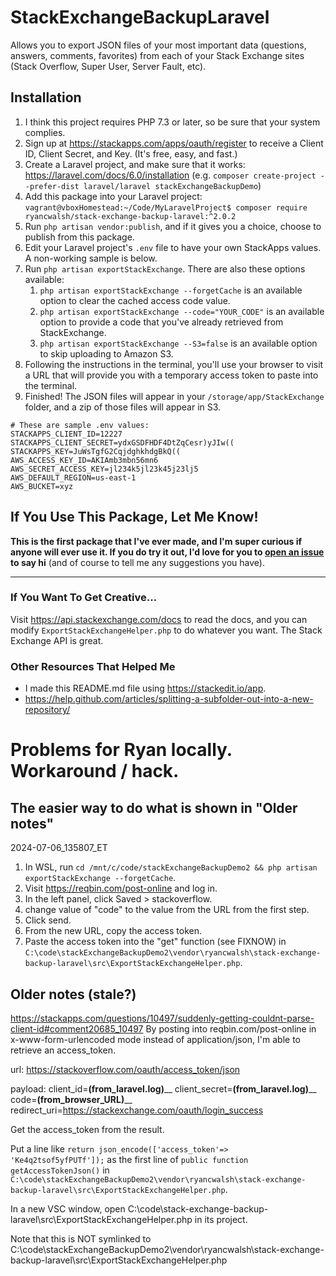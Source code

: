 # StackExchangeBackupLaravel
Allows you to export JSON files of your most important data (questions, answers, comments, favorites) from each of your Stack Exchange sites (Stack Overflow, Super User, Server Fault, etc).

## Installation

 1. I think this project requires PHP 7.3 or later, so be sure that your system complies.
 1. Sign up at https://stackapps.com/apps/oauth/register to receive a Client ID, Client Secret, and Key. (It's free, easy, and fast.)
 1. Create a Laravel project, and make sure that it works: https://laravel.com/docs/6.0/installation (e.g. `composer create-project --prefer-dist laravel/laravel stackExchangeBackupDemo`)
 1. Add this package into your Laravel project: `vagrant@vboxHomestead:~/Code/MyLaravelProject$ composer require ryancwalsh/stack-exchange-backup-laravel:^2.0.2`
 1. Run `php artisan vendor:publish`, and if it gives you a choice, choose to publish from this package.
 1. Edit your Laravel project's `.env` file to have your own StackApps values. A non-working sample is below.
 1. Run `php artisan exportStackExchange`. There are also these options available:
     1. `php artisan exportStackExchange --forgetCache` is an available option to clear the cached access code value.
     1. `php artisan exportStackExchange --code="YOUR_CODE"` is an available option to provide a code that you've already retrieved from StackExchange.
     1. `php artisan exportStackExchange --S3=false` is an available option to skip uploading to Amazon S3.
 1. Following the instructions in the terminal, you'll use your browser to visit a URL that will provide you with a temporary access token to paste into the terminal.
 1. Finished! The JSON files will appear in your `/storage/app/StackExchange` folder, and a zip of those files will appear in S3.

```
# These are sample .env values:
STACKAPPS_CLIENT_ID=12227
STACKAPPS_CLIENT_SECRET=ydxGSDFHDF4DtZqCesr)yJIw((
STACKAPPS_KEY=JuWsTgfG2CqjdghkhdgBkQ((
AWS_ACCESS_KEY_ID=AKIAmb3mbn56mn6
AWS_SECRET_ACCESS_KEY=jl234k5jl23k45j23lj5
AWS_DEFAULT_REGION=us-east-1
AWS_BUCKET=xyz
```



## If You Use This Package, Let Me Know!
**This is the first package that I've ever made, and I'm super curious if anyone will ever use it. If you do try it out, I'd love for you to [open an issue](https://github.com/ryancwalsh/StackExchangeBackupLaravelPHP/issues/new) to say hi** (and of course to tell me any suggestions you have).

___

### If You Want To Get Creative...
Visit https://api.stackexchange.com/docs to read the docs, and you can modify `ExportStackExchangeHelper.php` to do whatever you want. The Stack Exchange API is great.



### Other Resources That Helped Me

 - I made this README.md file using https://stackedit.io/app.
 - https://help.github.com/articles/splitting-a-subfolder-out-into-a-new-repository/


# Problems for Ryan locally. Workaround / hack.

## The easier way to do what is shown in "Older notes"

2024-07-06_135807_ET

1. In WSL, run `cd /mnt/c/code/stackExchangeBackupDemo2 && php artisan exportStackExchange --forgetCache`.
1. Visit https://reqbin.com/post-online and log in.
1. In the left panel, click Saved > stackoverflow.
1. change value of "code" to the value from the URL from the first step.
1. Click send.
1. From the new URL, copy the access token.
1. Paste the access token into the "get" function (see FIXNOW) in `C:\code\stackExchangeBackupDemo2\vendor\ryancwalsh\stack-exchange-backup-laravel\src\ExportStackExchangeHelper.php`.

## Older notes (stale?)

https://stackapps.com/questions/10497/suddenly-getting-couldnt-parse-client-id#comment20685_10497
By posting into reqbin.com/post-online in x-www-form-urlencoded mode instead of application/json, I'm able to retrieve an access_token.

url: https://stackoverflow.com/oauth/access_token/json

payload:
client_id=____(from_laravel.log)______
client_secret=____(from_laravel.log)______
code=____(from_browser_URL)______
redirect_uri=https://stackexchange.com/oauth/login_success

Get the access_token from the result.

Put a line like `return json_encode(['access_token'=> 'Ke4q2tsof5yfPUTf']);` as the first line of `public function getAccessTokenJson()` in `C:\code\stackExchangeBackupDemo2\vendor\ryancwalsh\stack-exchange-backup-laravel\src\ExportStackExchangeHelper.php`.


In a new VSC window, open C:\code\stack-exchange-backup-laravel\src\ExportStackExchangeHelper.php in its project.

Note that this is NOT symlinked to C:\code\stackExchangeBackupDemo2\vendor\ryancwalsh\stack-exchange-backup-laravel\src\ExportStackExchangeHelper.php